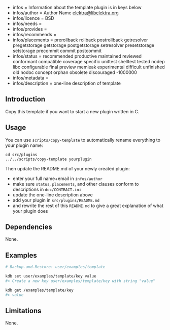 - infos = Information about the template plugin is in keys below
- infos/author = Author Name <elektra@libelektra.org>
- infos/licence = BSD
- infos/needs =
- infos/provides =
- infos/recommends =
- infos/placements = prerollback rollback postrollback getresolver pregetstorage getstorage postgetstorage setresolver presetstorage setstorage precommit commit postcommit
- infos/status = recommended productive maintained reviewed conformant compatible coverage specific unittest shelltest tested nodep libc configurable final preview memleak experimental difficult unfinished old nodoc concept orphan obsolete discouraged -1000000
- infos/metadata =
- infos/description = one-line description of template

## Introduction

Copy this template if you want to start a new
plugin written in C.

## Usage

You can use `scripts/copy-template`
to automatically rename everything to your
plugin name:

	cd src/plugins
	../../scripts/copy-template yourplugin

Then update the README.md of your newly created plugin:

- enter your full name+email in `infos/author`
- make sure `status`, `placements`, and other clauses conform to
  descriptions in `doc/CONTRACT.ini`
- update the one-line description above
- add your plugin in `src/plugins/README.md`
- and rewrite the rest of this `README.md` to give a great
  explanation of what your plugin does

## Dependencies

None.

## Examples

```sh
# Backup-and-Restore: user/examples/template

kdb set user/examples/template/key value
#> Create a new key user/examples/template/key with string "value"

kdb get /examples/template/key
#> value
```

## Limitations

None.
